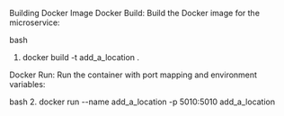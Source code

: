 Building Docker Image
Docker Build:
Build the Docker image for the microservice:

bash
1. docker build -t add_a_location .

Docker Run:
Run the container with port mapping and environment variables:

bash
2. docker run --name add_a_location -p 5010:5010 add_a_location

